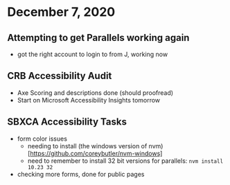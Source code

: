 # December 7, 2020

## Attempting to get Parallels working again
- got the right account to login to from J, working now

## CRB Accessibility Audit
- Axe Scoring and descriptions done (should proofread)
- Start on Microsoft Accessibility Insights tomorrow

## SBXCA Accessibility Tasks
- form color issues
  - needing to install (the windows version of nvm)[https://github.com/coreybutler/nvm-windows]
  - need to remember to install 32 bit versions for parallels: `nvm install 10.23 32`
- checking more forms, done for public pages
